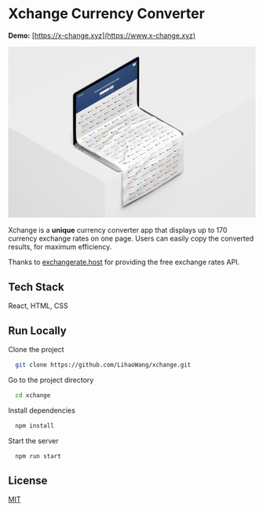 
# Xchange Currency Converter

**Demo:** [https://x-change.xyz](https://www.x-change.xyz)

![banner](images/mockup.png)

Xchange is a **unique** currency converter app that displays up to 170 currency exchange rates on one page. Users can easily copy the converted results, for maximum efficiency.

Thanks to [exchangerate.host](https://exchangerate.host/) for providing the free exchange rates API.
## Tech Stack

React, HTML, CSS

  
## Run Locally

Clone the project

```bash
  git clone https://github.com/LihaoWang/xchange.git
```

Go to the project directory

```bash
  cd xchange
```

Install dependencies

```bash
  npm install
```

Start the server

```bash
  npm run start
```

  
## License

[MIT](https://choosealicense.com/licenses/mit/)

  
